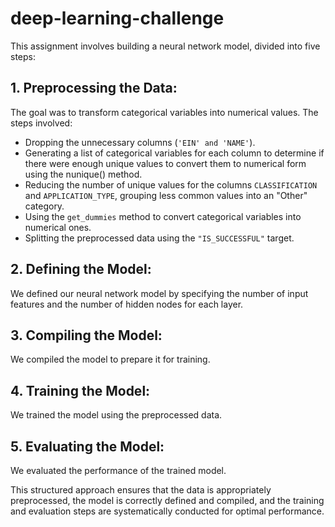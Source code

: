 # deep-learning-challenge
This assignment involves building a neural network model, divided into five steps:
## 1.	Preprocessing the Data: 
The goal was to transform categorical variables into numerical values. The steps involved:
- Dropping the unnecessary columns (`'EIN' and 'NAME'`).
- Generating a list of categorical variables for each column to determine if there were enough unique values to convert them to numerical form using the nunique() method.
- Reducing the number of unique values for the columns `CLASSIFICATION` and `APPLICATION_TYPE`, grouping less common values into an "Other" category.
- Using the `get_dummies` method to convert categorical variables into numerical ones.
- Splitting the preprocessed data using the `"IS_SUCCESSFUL"` target.
## 2.	Defining the Model: 
We defined our neural network model by specifying the number of input features and the number of hidden nodes for each layer.
## 3.	Compiling the Model: 
We compiled the model to prepare it for training.
## 4.	Training the Model: 
We trained the model using the preprocessed data.
## 5.	Evaluating the Model: 
We evaluated the performance of the trained model.

This structured approach ensures that the data is appropriately preprocessed, the model is correctly defined and compiled, and the training and evaluation steps are systematically conducted for optimal performance.
